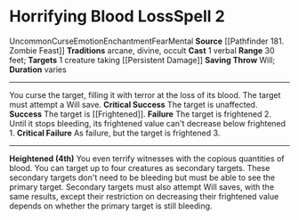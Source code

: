 ﻿---
actions: '[one-action]'
area: null
bloodline: null
component:
- Verbal
cost: null
deity: null
domain: null
duration: varies
element: null
heighten: 4th
heighten_level: 2, 4
id: '1207'
lesson: null
level: '2'
mystery: null
name: Horrifying Blood Loss
patron_theme: null
range: 30 feet
rarity: Uncommon
requirement: null
saving_throw: Will
school: Enchantment
source: '[[DATABASE/source/Pathfinder 181. Zombie Feast|Pathfinder #181: Zombie Feast]]'
target: 1 creature taking [[DATABASE/condition/Persistent Damage|bleed damage]]
tradition:
- Arcane
- Divine
- Occult
trait:
- '[[DATABASE/trait/Curse|Curse]]'
- '[[DATABASE/trait/Emotion|Emotion]]'
- '[[DATABASE/trait/Enchantment|Enchantment]]'
- '[[DATABASE/trait/Fear|Fear]]'
- '[[DATABASE/trait/Mental|Mental]]'
- '[[DATABASE/trait/Uncommon|Uncommon]]'
trigger: null
type: Spell

---
# Horrifying Blood Loss<span class="item-type">Spell 2</span>

<span class="trait-uncommon item-trait">Uncommon</span><span class="item-trait">Curse</span><span class="item-trait">Emotion</span><span class="item-trait">Enchantment</span><span class="item-trait">Fear</span><span class="item-trait">Mental</span>
**Source** [[Pathfinder 181. Zombie Feast]]
**Traditions** arcane, divine, occult
**Cast** <span class="action-icon">1</span> verbal
**Range** 30 feet; **Targets** 1 creature taking [[Persistent Damage]]
**Saving Throw** Will; **Duration** varies

---
You curse the target, filling it with terror at the loss of its blood. The target must attempt a Will save.
**Critical Success** The target is unaffected.
**Success** The target is [[Frightened]].
**Failure** The target is frightened 2. Until it stops bleeding, its frightened value can't decrease below frightened 1.
**Critical Failure** As failure, but the target is frightened 3.

---
**Heightened (4th)** You even terrify witnesses with the copious quantities of blood. You can target up to four creatures as secondary targets. These secondary targets don't need to be bleeding but must be able to see the primary target. Secondary targets must also attempt Will saves, with the same results, except their restriction on decreasing their frightened value depends on whether the primary target is still bleeding.